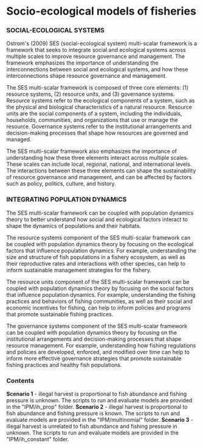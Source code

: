 # Socio-ecological models of fisheries

### SOCIAL-ECOLOGICAL SYSTEMS
Ostrom's (2009) SES (social-ecological system) multi-scalar framework is a framework that seeks to integrate social and ecological systems across multiple scales to improve resource governance and management. The framework emphasizes the importance of understanding the interconnections between social and ecological systems, and how these interconnections shape resource governance and management.

The SES multi-scalar framework is composed of three core elements: (1) resource systems, (2) resource units, and (3) governance systems. Resource systems refer to the ecological components of a system, such as the physical and biological characteristics of a natural resource. Resource units are the social components of a system, including the individuals, households, communities, and organizations that use or manage the resource. Governance systems refer to the institutional arrangements and decision-making processes that shape how resources are governed and managed.

The SES multi-scalar framework also emphasizes the importance of understanding how these three elements interact across multiple scales. These scales can include local, regional, national, and international levels. The interactions between these three elements can shape the sustainability of resource governance and management, and can be affected by factors such as policy, politics, culture, and history.

### INTEGRATING POPULATION DYNAMICS
The SES multi-scalar framework can be coupled with population dynamics theory to better understand how social and ecological factors interact to shape the dynamics of populations and their habitats.

The resource systems component of the SES multi-scalar framework can be coupled with population dynamics theory by focusing on the ecological factors that influence population dynamics. For example, understanding the size and structure of fish populations in a fishery ecosystem, as well as their reproductive rates and interactions with other species, can help to inform sustainable management strategies for the fishery.

The resource units component of the SES multi-scalar framework can be coupled with population dynamics theory by focusing on the social factors that influence population dynamics. For example, understanding the fishing practices and behaviors of fishing communities, as well as their social and economic incentives for fishing, can help to inform policies and programs that promote sustainable fishing practices.

The governance systems component of the SES multi-scalar framework can be coupled with population dynamics theory by focusing on the institutional arrangements and decision-making processes that shape resource management. For example, understanding how fishing regulations and policies are developed, enforced, and modified over time can help to inform more effective governance strategies that promote sustainable fishing practices and healthy fish populations.


### Contents
**Scenario 1** - illegal harvest is proportional to fish abundance and fishing pressure is unknown. The scripts to run and evaluate models are provided in the "IPM/ih_prop" folder.
**Scenario 2** - illegal harvest is proportional to fish abundance and fishing pressure is known. The scripts to run and evaluate models are provided in the "IPM/multinomial" folder. 
**Scenario 3** - illegal harvest is unrelated to fish abundance and fishing pressure in unknown. The scripts to run and evaluate models are provided in the "IPM/ih_constant" folder.
